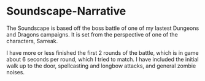 # Soundscape-Narrative
The Soundscape is based off the boss battle of one of my lastest Dungeons and Dragons campaigns. It is set from the perspective of one of the characters, Sarreak.

I have more or less finished the first 2 rounds of the battle, which is in game about 6 seconds per round, which I tried to match. I have included the initial walk up to the door, spellcasting and longbow attacks, and general zombie noises.
